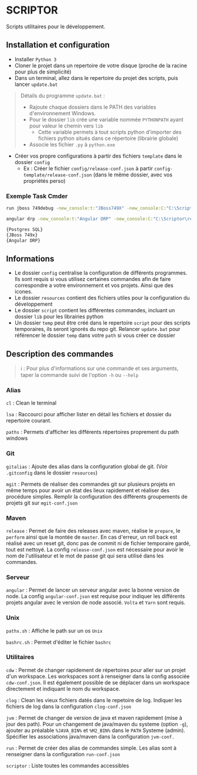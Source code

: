 # SCRIPTOR

Scripts utilitaires pour le développement.

## Installation et configuration

- Installer `Python 3`
- Cloner le projet dans un repertoire de votre disque (proche de la racine pour plus de simplicité)
- Dans un terminal, allez dans le repertoire du projet des scripts, puis lancer `update.bat`
> Détails du programme `update.bat` : 
> - Rajoute chaque dossiers dans le PATH des variables d'environnement Windows.
> - Pour le dossier `lib` crée une variable nommée `PYTHONPATH` ayant pour valeur le chemin vers `lib`
>   - Cette variable permets à tout scripts python d'importer des fichiers python situés dans ce répertoire (librairie globale)
> - Associe les fichier `.py` à `python.exe`
- Créer vos propre configurations à partir des fichiers `template` dans le dossier `config`
  -  Ex : Créer le fichier `config/release-conf.json` à partir `config-template/release-conf.json` (dans le même dossier, avec vos propriétés perso)

### Exemple Task Cmder

```sh
run jboss 749debug -new_console:t:"JBoss749X" -new_console:C:"C:\Scriptor\resources\icon\redhat.ico"
```

```sh
angular drp -new_console:t:"Angular DRP" -new_console:C:"C:\Scriptor\resources\icon\angular.ico"
```

```sh
{Postgres SQL}
{JBoss 749x}
{Angular DRP}
```

## Informations

- Le dossier `config` centralise la configuration de différents programmes. Ils sont requis si vous utilisez certaines commandes afin de faire correspondre a votre environnement et vos projets. Ainsi que des icones.
- Le dossier `resources` contient des fichiers utiles pour la configuration du développement
- Le dossier `script` contient les différentes commandes, incluant un dossier `lib` pour les librairies python
- Un dossier `temp` peut être créé dans le repertoire `script` pour des scripts temporaires, ils seront ignorés du repo git. Relancer `update.bat` pour référencer le dossier `temp` dans votre `path` si vous créer ce dossier

## Description des commandes

> ℹ : Pour plus d'informations sur une commande et ses arguments, taper la commande suivi de l'option `-h` ou `--help`

### Alias

`cl` : Clean le terminal

`lsa` : Raccourci pour afficher lister en détail les fichiers et dossier du repertoire courant.

`paths` : Permets d'afficher les différents répertoires proprement du path windows

### Git

`gitalias` : Ajoute des alias dans la configuration global de git. (Voir `.gitconfig` dans le dossier `resources`)

`mgit` : Permets de réaliser des commandes git sur plusieurs projets en même temps pour avoir un état des lieux rapidement et réaliser des procédure simples. Remplir la configuration des différents groupements de projets git sur `mgit-conf.json`

### Maven

`release` : Permet de faire des releases avec maven, réalise le `prepare`, le `perform` ainsi que la montée de `master`. En cas d'erreur, un roll back est réalisé avec un reset git, donc pas de commit ni de fichier temporaire gardé, tout est nettoyé. La config `release-conf.json` est nécessaire pour avoir le nom de l'utilisateur et le mot de passe git qui sera utilisé dans les commandes.

### Serveur

`angular` : Permet de lancer un serveur angular avec la bonne version de node. La config `angular-conf.json` est requise pour indiquer les différents projets angular avec le version de node associé. `Volta` et `Yarn` sont requis.

### Unix

`pathx.sh` : Affiche le path sur un os `Unix`

`bashrc.sh` : Permet d'éditer le fichier `bashrc`

### Utilitaires

`cdw` : Permet de changer rapidement de répertoires pour aller sur un projet d'un workspace. Les workspaces sont à renseigner dans la config associée `cdw-conf.json`. Il est également possible de se déplacer dans un workspace directement et indiquant le nom du workspace.

`clog` : Clean les vieux fichiers datés dans le repetoire de log. Indiquer les fichiers de log dans la configuration `clog-conf.json`

`jvm` : Permet de changer de version de java et maven rapidement (mise à jour des path). Pour un changement de java/maven du systeme (option `-g`), ajouter au préalable `%JAVA_BIN%` et `%M2_BIN%` dans le `PATH` Systeme (admin). Spécifier les associations java/maven dans la configuration `jvm-conf.`

`run` : Permet de créer des alias de commandes simple. Les alias sont à renseigner dans la configuration `run-conf.json`

`scriptor` : Liste toutes les commandes accessibles
